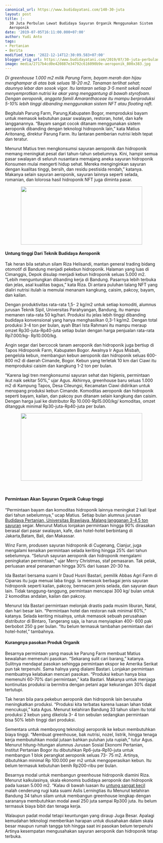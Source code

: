 ```yaml
---
canonical_url: https://www.budidayatani.com/140-30-juta
layout: post
title: |-
  30 Juta Perbulan Lewat Budidaya Sayuran Organik Menggunakan Sistem
  Aeroponik
date: '2019-07-05T16:11:00.000+07:00'
author: Yudi Anto
tags:
- Pertanian
- Berita
modified_time: '2022-12-14T12:30:09.583+07:00'
blogger_orig_url: https://www.budidayatani.com/2019/07/30-juta-perbulan-lewat-budidaya-sayuran.html
image: media/2717b4cd0e420887e34792c616090b9e-aeroponik_800x383.jpg
---
```

<p><i>Di greenhouse 1.000 m2 milik Parung Farm, bayam merah dan hijau menghampar di atas bak seluas 18-20 m2. Tanaman terlihat sehat; daunnya lebar dan sosok vigor. Itu lantaran setiap 3-5 menit sekali nozel menyemprotkan nutrisi ke akar yang menggantung di bawah styrofoam. Dengan aeroponik, anggota famili Amaranthaceae itu mampu berproduksi 5-10% lebih tinggi dibanding menggunakan sistem NFT atau floating raft.</i></p><p>Begitulah Parung Farm, Parung,Kabupaten Bogor, memproduksi bayam untuk memasok kebutuhan pasar swalayan, restoran, hotel, dan kafe langganannya. “Bayam sangat cocok ditanam menggunakan sistem aeroponik dibanding dengan teknologi hidroponik lain,” kata Matius Aritonang, direktur Parung Farm. Itu lantaran pemberian nutrisi lebih tepat dan teratur.</p><p>Menurut Matius tren mengkonsumsi sayuran aeroponik dan hidroponik memang meningkat pesat dari tahun-tahun sebelumnya. Kini, hampir semua pasar swalayan di seluruh nusantara memajang aneka sayuran hidroponik Konsumen mulai mengerti hidup sehat. Mereka menginginkan sayuran dengan kualitas tinggi, bersih, dan residu pestisida rendah,” katanya. Makanya selain sayuran aeroponik, sayuran lainnya seperti selada, romanian, dan lolorosa hasil hidroponik NFT juga diminta pasar.</p><div style="clear: both;text-align: center"><a style="margin-left: 1em;margin-right: 1em" href="https://i0.wp.com/1.bp.blogspot.com/-V75o4y6laj8/XR8Hu5jf-4I/AAAAAAAACw4/v3uR-ucfE8IVgBUB8iOjk7lAFxy3-yZpQCLcBGAs/s1600/aeroponik_800x383.jpg?ssl=1"><img loading="lazy" src="https://i1.wp.com/1.bp.blogspot.com/-V75o4y6laj8/XR8Hu5jf-4I/AAAAAAAACw4/v3uR-ucfE8IVgBUB8iOjk7lAFxy3-yZpQCLcBGAs/s400/aeroponik_800x383.jpg?resize=400%2C191&amp;ssl=1" width="400" height="191" border="0" data-original-height="383" data-original-width="800" data-recalc-dims="1" /></a></div><h4>Untung tinggi Dari Teknik Budidaya Aeroponik</h4><p>Tak heran bila setahun silam Riza Helisandi, mantan general trading bidang otomotif di Bandung menjadi pekebun hidroponik. Halaman yang luas di Cimanggis, Depok disulap menjadi kebun hidroponik seluas 5.000 m2. “Lebih menguntungkan dibanding kerja di Bandung. Pasarnya lebih terbuka dan jelas, asal kualitas bagus,” kata Riza. Di antara puluhan talang NFT yang dialiri nutrisi itulah ia memulai menanam kangkung, caisim, pakcoy, bayam, dan kailan.</p><p>Dengan produktivitas rata-rata 1,5- 2 kg/m2 untuk setiap komoditi, alumnus jurusan Teknik Sipil, Universitas Parahyangan, Bandung, itu mampu memanen rata-rata 50 kg/hari. Produksi itu jelas lebih tinggi dibanding budidaya konvensional yang hanya menghasilkan 0,3-1 kg/m2. Dengan total produksi 3-4 ton per bulan, ayah Btari Ista Rahmani itu mampu meraup omzet Rp30-juta-Rp40-juta setiap bulan dengan harga penjualan rata-rata Rp7.000/kg- Rp10.000/kg.</p><p>Angin segar dari bercocok tanam aeroponik dan hidroponik juga bertiup di Tapos Hidroponik Farm, Kabupaten Bogor. Awalnya Ir Agus Misbah, pengelola kebun, membangun kebun aeroponik dan hidroponik seluas 600-800 m2 di daerah Cimande, Bogor. Kebun yang terletak 10 km dari Ciawi itu memproduksi caisim dan kangkung 1-2 ton per bulan.</p><p>“Karena lagi tren mengkonsumsi sayuran sehat dan higienis, permintaan ikut naik sekitar 50%,” ujar Agus. Akhirnya, greenhouse baru seluas 1.000 m2 di Kampung Tapos, Desa Cileungsi, Kecamatan Ciawi didirikan untuk menopang produksi kebun Cimande. Komoditas aeroponik dan hidroponik seperti bayam, kailan, dan pakcoy pun ditanam selain kangkung dan caisim. Dengan harga jual ke distributor Rp 10.000-Rp15.000/kg/ komoditas, omzet ditangguk minimal Rp30-juta-Rp40-juta per bulan.</p><div style="clear: both;text-align: center"><a style="margin-left: 1em;margin-right: 1em" href="https://i0.wp.com/1.bp.blogspot.com/-IH83Ry5Zdg0/XR8IG5wCABI/AAAAAAAACxA/kvUAyX5VL8I-ePfUtKdLNNojE7HIR3hhACLcBGAs/s1600/aeroponik_800x447.jpg?ssl=1"><img loading="lazy" src="https://i2.wp.com/1.bp.blogspot.com/-IH83Ry5Zdg0/XR8IG5wCABI/AAAAAAAACxA/kvUAyX5VL8I-ePfUtKdLNNojE7HIR3hhACLcBGAs/s400/aeroponik_800x447.jpg?resize=400%2C222&amp;ssl=1" width="400" height="222" border="0" data-original-height="447" data-original-width="800" data-recalc-dims="1" /></a></div><p>&nbsp;</p><h4>Permintaan Akan Sayuran Organik Cukup tinggi</h4><p>“Permintaan bayam dan komoditas hidroponik lainnya meningkat 2 kali lipat dari tahun sebelumnya,” ucap Matius. Setiap bulan alumnus jurusan <a href="https://www.budidayatani.com/2019/06/kisah-sukses-budidaya-pertanian-sayuran.html" style="width: auto !important" data-wpil-post-to-="data-wpil-post-to-">Budidaya Pertanian, Universitas Brawijaya, Malang langganan 3-4,5 ton sayuran</a> segar. Menurut Matius lonjakan permintaan hingga 90% dirasakan berasal dari pasar swalayan, kafe, dan hotel-hotel berbintang di Jakarta,Batam, Bali, dan Makassar.</p><p>Winz Farm, produsen sayuran hidroponik di Cugenang, Cianjur, juga mengalami kenaikan permintaan selada keriting hingga 25% dari tahun sebelumnya. “Seluruh sayuran aeroponik dan hidroponik mengalami peningkatan permintaan,” ujar Merry Christmas, staf pemasaran. Tak pelak, perluasan areal penanaman hingga 30% dari luasan 20-30 ha.</p><p>Ida Bastari bersama suami Ir Daud Husni Bastari, pemilik Abbas Agri Farm di Cipanas itu juga menuai laba tinggi. Ia memasok berbagai jenis sayuran hidroponik seperti kailan, pakcoy, bermacam jenis selada, dan sayuran daun lain. Tidak tanggung-tanggung, permintaan mencapai 300 kg/ bulan untuk 2 komoditas andalan, kailan dan pakcoy.</p><p>Menurut Ida Bastari permintaan melonjak drastis pada musim liburan, Natal, dan hari besar lain. “Permintaan hotel dan restoran naik minimal 60%,” katanya. Selada keriting misalnya, untuk memasok sebuah perusahaan distributor di Bintaro, Tangerang saja, ia harus menyiapkan 400- 600 pak berbobot 250 g per bulan. “Itu belum termasuk tambahan permintaan dari hotel-hotel,” tambahnya.</p><h4>Kurangnya pasokan Produk Organik</h4><p>Besarnya permintaan yang masuk ke Parung Farm membuat Matius kewalahan memenuhi pasokan. “Sekarang sulit cari barang,” katanya. Sulitnya mendapat pasokan sehingga permintaan ekspor ke Amerika Serikat pun tak terpenuhi. Sama halnya yang dialami Bastari. Lonjakan permintaan membuatnya kelabakan mencari pasokan. “Produksi kebun hanya bisa memenuhi 60-70% dari permintaan,” kata Bastari. Makanya untuk menjaga kontinuitas produksi ia bermitra dengan petani agar kekurangan 30% dapat tertutupi.</p><p>Tak heran bila para pekebun aeroponik dan hidroponik lain berusaha meningkatkan produksi. “Produksi kita terbatas karena luasan lahan tidak mencukupi,” kata Agus. Menurut kelahiran Bandung 33 tahun silam itu total produksi 2 kebun yang dikelola 3- 4 ton sebulan sedangkan permintaan bisa 50% lebih tinggi dari produksi.</p><p>Sementara untuk memboyong teknologi aeroponik ke kebun membutuhkan biaya tinggi. “Membuat greenhouse, bak nutrisi, nozel, listrik, hingga tenaga kerja membutuhkan modal jutaan bahkan puluhan juta rupiah,” tutur Agus. Menurut hitung-hitungan alumnus Jurusan Sosial Ekonomi Pertanian, Institut Pertanian Bogor itu dibutuhkan Rp6-juta-Rp10-juta untuk membangun 1 blok perangkat aeroponik seluas 73- 75 m2. Artinya, dibutuhkan minimal Rp 100.000 per m2 untuk mengoperasikan kebun. Itu belum termasuk kebutuhan benih Rp200-ribu per bulan.</p><p>Besarnya modal untuk membangun greenhouse hidroponik diamini Riza. Menurut kalkulasinya, skala ekonomis budidaya aeroponik dan hidroponik pada luasan 5.000 m2. “Kalau di bawah luasan itu <a href="https://www.budidayatani.com/2019/05/raup-untung-melalui-produk-pertanian.html" style="width: auto !important" data-wpil-post-to-="data-wpil-post-to-">untung sangat kecil</a> malah cenderung rugi kata suami Aslis Lerningtias itu Menurut kelahiran Bandung 34 tahun silam untuk membangun greenhouse lengkap dengan sarananya membutuhkan modal awal 250 juta sampai Rp300 juta. Itu belum termasuk biaya bibit dan tenaga kerja.</p><p>Walaupun padat modal tetapi keuntungan yang diraup Juga Besar. Apalagi kemudahan teknologi memberikan harapan untuk diusahakan dalam skala besar maupun rumah tangga toh hingga saat ini pasokan belum terpenuhi Artinya kesempatan mengusahakan sayuran aeroponik dan hidroponik tetap terbuka.</p>